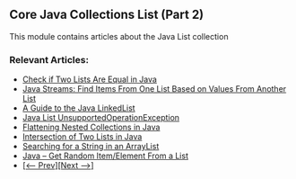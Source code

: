 ## Core Java Collections List (Part 2)

This module contains articles about the Java List collection

### Relevant Articles: 
- [Check if Two Lists Are Equal in Java](https://www.baeldung.com/java-test-a-list-for-ordinality-and-equality)
- [Java Streams: Find Items From One List Based on Values From Another List](https://www.baeldung.com/java-streams-find-list-items)
- [A Guide to the Java LinkedList](https://www.baeldung.com/java-linkedlist)
- [Java List UnsupportedOperationException](https://www.baeldung.com/java-list-unsupported-operation-exception)
- [Flattening Nested Collections in Java](https://www.baeldung.com/java-flatten-nested-collections)
- [Intersection of Two Lists in Java](https://www.baeldung.com/java-lists-intersection)
- [Searching for a String in an ArrayList](https://www.baeldung.com/java-search-string-arraylist)
- [Java – Get Random Item/Element From a List](http://www.baeldung.com/java-random-list-element)
- [[<-- Prev]](/core-java-modules/core-java-collections-list)[[Next -->]](/core-java-modules/core-java-collections-list-3)
